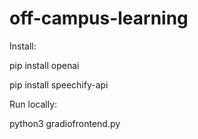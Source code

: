 # off-campus-learning

Install:

pip install openai

pip install speechify-api

Run locally:

python3 gradiofrontend.py